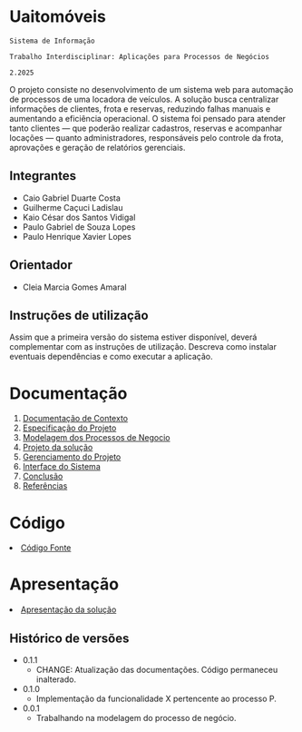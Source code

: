 # Uaitomóveis

`Sistema de Informação`

`Trabalho Interdisciplinar: Aplicações para Processos de Negócios`

`2.2025`

O projeto consiste no desenvolvimento de um sistema web para automação de processos de uma locadora de veículos. A solução busca centralizar informações de clientes, frota e reservas, reduzindo falhas manuais e aumentando a eficiência operacional. O sistema foi pensado para atender tanto clientes — que poderão realizar cadastros, reservas e acompanhar locações — quanto administradores, responsáveis pelo controle da frota, aprovações e geração de relatórios gerenciais.

## Integrantes

* Caio Gabriel Duarte Costa
* Guilherme Caçuci Ladislau
* Kaio César dos Santos Vidigal
* Paulo Gabriel de Souza Lopes 
* Paulo Henrique Xavier Lopes
  

## Orientador

* Cleia Marcia Gomes Amaral

## Instruções de utilização

Assim que a primeira versão do sistema estiver disponível, deverá complementar com as instruções de utilização. Descreva como instalar eventuais dependências e como executar a aplicação.

# Documentação

<ol>
<li><a href="docs/1-Contexto.md"> Documentação de Contexto</a></li>
<li><a href="docs/2-Especificação.md"> Especificação do Projeto</a></li>
<li><a href="docs/3-Modelagem-Processos-Negócio.md"> Modelagem dos Processos de Negocio</a></li>
<li><a href="docs/4-Projeto-Solucao.md"> Projeto da solução</a></li>
<li><a href="docs/5-Gerenciamento-Projeto.md"> Gerenciamento do Projeto</a></li>
<li><a href="docs/6-Interface-Sistema.md"> Interface do Sistema</a></li>
<li><a href="docs/7-Conclusão.md"> Conclusão</a></li>
<li><a href="docs/8-Referências.md"> Referências</a></li>
</ol>

# Código

<li><a href="src/README.md"> Código Fonte</a></li>

# Apresentação

<li><a href="presentation/README.md"> Apresentação da solução</a></li>


## Histórico de versões

* 0.1.1
    * CHANGE: Atualização das documentações. Código permaneceu inalterado.
* 0.1.0
    * Implementação da funcionalidade X pertencente ao processo P.
* 0.0.1
    * Trabalhando na modelagem do processo de negócio.


